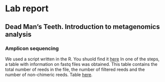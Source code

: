 # Lab report
## Dead Man’s Teeth. Introduction to metagenomics analysis
### Amplicon sequencing
We used a script written in the R. You shuold find it [here]()
In one of the steps, a table with information on fastq files was obtained. This table contains the total number of reeds in the file, the number of filtered reeds and the number of non-chimeric reeds. Table [here]().
